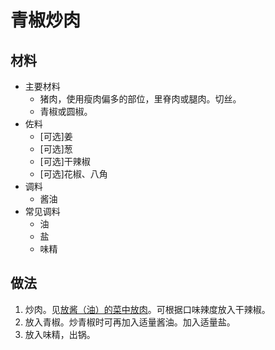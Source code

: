 # 青椒炒肉

## 材料

- 主要材料
  - 猪肉，使用瘦肉偏多的部位，里脊肉或腿肉。切丝。
  - 青椒或圆椒。
- 佐料
  - [可选]姜
  - [可选]葱
  - [可选]干辣椒
  - [可选]花椒、八角
- 调料
  - 酱油
- 常见调料
  - 油
  - 盐
  - 味精

## 做法

1. 炒肉。见[放酱（油）的菜中放肉](../关于肉.md#fried_meat_with_soy_sauce)。可根据口味辣度放入干辣椒。
1. 放入青椒。炒青椒时可再加入适量酱油。加入适量盐。
1. 放入味精，出锅。
